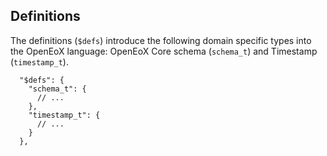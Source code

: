 ## Definitions

The definitions (`$defs`) introduce the following domain specific types into the OpenEoX language:
OpenEoX Core schema (`schema_t`) and Timestamp (`timestamp_t`).

```
  "$defs": {
    "schema_t": {
      // ...
    },
    "timestamp_t": {
      // ...
    }
  },
```
